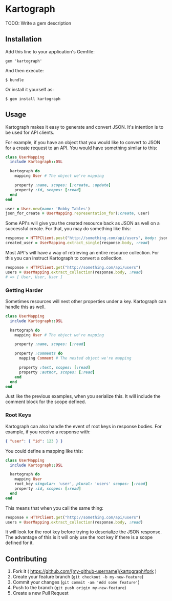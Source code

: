 # Kartograph

TODO: Write a gem description

## Installation

Add this line to your application's Gemfile:

    gem 'kartograph'

And then execute:

    $ bundle

Or install it yourself as:

    $ gem install kartograph

## Usage

Kartograph makes it easy to generate and convert JSON. It's intention is to be used for API clients.

For example, if you have an object that you would like to convert to JSON for a create request to an API. You would have something similar to this:

```ruby
class UserMapping
  include Kartograph::DSL

  kartograph do
    mapping User # The object we're mapping

    property :name, scopes: [:create, :update]
    property :id, scopes: [:read]
  end
end

user = User.new(name: 'Bobby Tables')
json_for_create = UserMapping.representation_for(:create, user)
```

Some API's will give you the created resource back as JSON as well on a successful create. For that, you may do something like this:

```ruby
response = HTTPClient.post("http://something.com/api/users", body: json_for_create)
created_user = UserMapping.extract_single(response.body, :read)
```

Most API's will have a way of retrieving an entire resource collection. For this you can instruct Kartograph to convert a collection.

```ruby
response = HTTPClient.get("http://something.com/api/users")
users = UserMapping.extract_collection(response.body, :read)
# => [ User, User, User ]
```

### Getting Harder

Sometimes resources will nest other properties under a key. Kartograph can handle this as well.

```ruby
class UserMapping
  include Kartograph::DSL

  kartograph do
    mapping User # The object we're mapping

    property :name, scopes: [:read]

    property :comments do
      mapping Comment # The nested object we're mapping

      property :text, scopes: [:read]
      property :author, scopes: [:read]
    end
  end
end
```

Just like the previous examples, when you serialize this. It will include the comment block for the scope defined.

### Root Keys

Kartograph can also handle the event of root keys in response bodies. For example, if you receive a response with:

```json
{ "user": { "id": 123 } }

```

You could define a mapping like this:


```ruby
class UserMapping
  include Kartograph::DSL

  kartograph do
    mapping User
    root_key singular: 'user', plural: 'users' scopes: [:read]
    property :id, scopes: [:read]
  end
end
```

This means that when you call the same thing:

```ruby
response = HTTPClient.get("http://something.com/api/users")
users = UserMapping.extract_collection(response.body, :read)
```

It will look for the root key before trying to deserialize the JSON response.
The advantage of this is it will only use the root key if there is a scope defined for it.

## Contributing

1. Fork it ( https://github.com/[my-github-username]/kartograph/fork )
2. Create your feature branch (`git checkout -b my-new-feature`)
3. Commit your changes (`git commit -am 'Add some feature'`)
4. Push to the branch (`git push origin my-new-feature`)
5. Create a new Pull Request
